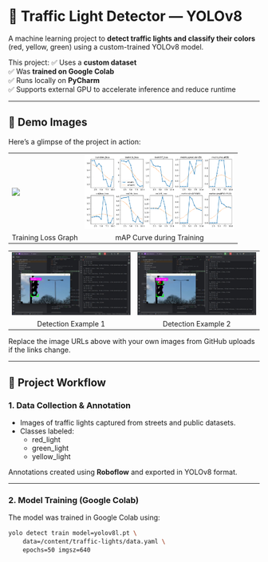 # 🚦 Traffic Light Detector — YOLOv8

A machine learning project to **detect traffic lights and classify their colors** (red, yellow, green) using a custom-trained YOLOv8 model.

This project:
✅ Uses a **custom dataset**  
✅ Was **trained on Google Colab**  
✅ Runs locally on **PyCharm**  
✅ Supports external GPU to accelerate inference and reduce runtime

---

## 📸 Demo Images

Here’s a glimpse of the project in action:

<table>
  <tr>
    <td><img src="images/1.png width="300"/></td>
    <td><img src="images/2.png" width="300"/></td>
  </tr>
  <tr>
    <td align="center">Training Loss Graph</td>
    <td align="center">mAP Curve during Training</td>
  </tr>
</table>

<table>
  <tr>
    <td><img src="images/3.png" width="300"/></td>
    <td><img src="images/4.png" width="300"/></td>
  </tr>
  <tr>
    <td align="center">Detection Example 1</td>
    <td align="center">Detection Example 2</td>
  </tr>
</table>

Replace the image URLs above with your own images from GitHub uploads if the links change.

---

## 🚀 Project Workflow

### 1. Data Collection & Annotation

- Images of traffic lights captured from streets and public datasets.
- Classes labeled:
  - red_light
  - green_light
  - yellow_light

Annotations created using **Roboflow** and exported in YOLOv8 format.

---

### 2. Model Training (Google Colab)

The model was trained in Google Colab using:

```bash
yolo detect train model=yolov8l.pt \
    data=/content/traffic-lights/data.yaml \
    epochs=50 imgsz=640
